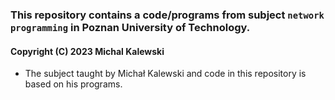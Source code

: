 ### This repository contains a code/programs from subject `network programming` in Poznan University of Technology. 

#### Copyright (C) 2023 Michal Kalewski <mkalewski at cs.put.poznan.pl>
* The subject taught by Michał Kalewski and code in this repository is based on his programs.
